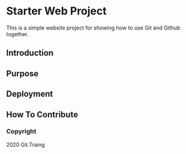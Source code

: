# Starter Web Project

This is a simple website project for showing how to use Git and Github together.
## Introduction

## Purpose

## Deployment

## How To Contribute

### Copyright 

 2020 Git.Traing